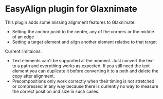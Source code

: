 # EasyAlign plugin for Glaxnimate

This plugin adds some missing alignment features to Glaxnimate:

+ Setting the anchor point to the center, any of the corners or the middle of an edge
+ Setting a target element and align another element relative to that target

Current limitaions:

+ Text elements can't be supported at the moment. Just convert the text to a path and
  everything works as expected. If you still need the text element you can duplicate it
  before converting it to a path and delete the copy after alignment.
+ Precompositions only work correctly when their timing is not stretched or compressed
  in any way because there is currently no way to measure the correct position and size
  in such cases.
